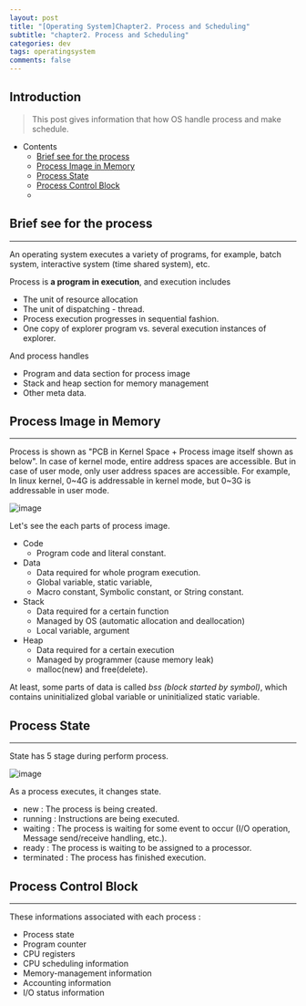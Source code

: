 ```yaml
---
layout: post
title: "[Operating System]Chapter2. Process and Scheduling"
subtitle: "chapter2. Process and Scheduling"
categories: dev
tags: operatingsystem
comments: false
---
```


## Introduction
> This post gives information that how OS handle process and make schedule.

- Contents
	- [Brief see for the process](#brief-see-for-the-process)
	- [Process Image in Memory](#process-image-in-memory)
	- [Process State](#process-state)
	- [Process Control Block](#process-control-block)
	- 
	
## Brief see for the process
---
An operating system executes a variety of programs, for example, batch system, interactive system (time shared system), etc.

Process is **a program in execution**, and execution includes

- The unit of resource allocation
- The unit of dispatching - thread.
- Process execution progresses in sequential fashion.
- One copy of explorer program vs. several execution instances of explorer.

And process handles

- Program and data section for process image
- Stack and heap section for memory management
- Other meta data.



## Process Image in Memory

---

Process is shown as "PCB in Kernel Space + Process image itself shown as below". In case of kernel mode, entire address spaces are accessible. But in case of user mode, only user address spaces are accessible. For example, In linux kernel, 0~4G is addressable in kernel mode, but 0~3G is addressable in user mode.

![image](https://github.com/yeosu623/yeosu623.github.io/assets/72304945/c5b648bf-59b1-4b3c-ac99-41d23160b348)

Let's see the each parts of process image.

- Code
  - Program code and literal constant.
- Data
  - Data required for whole program execution.
  - Global variable, static variable,
  - Macro constant, Symbolic constant, or String constant.
- Stack
  - Data required for a certain function
  - Managed by OS (automatic allocation and deallocation)
  - Local variable, argument
- Heap
  - Data required for a certain execution
  - Managed by programmer (cause memory leak)
  - malloc(new) and free(delete).

At least, some parts of data is called *bss (block started by symbol)*, which contains uninitialized global variable or uninitialized static variable.



## Process State

---

State has 5 stage during perform process.

![image](https://github.com/yeosu623/yeosu623.github.io/assets/72304945/5dbb965f-bc9e-4234-bed7-6914ba1b12f3)

As a process executes, it changes state.

- new : The process is being created.
- running : Instructions are being executed.
- waiting : The process is waiting for some event to occur (I/O operation, Message send/receive handling, etc.).
- ready : The process is waiting to be assigned to a processor.
- terminated : The process has finished execution.



## Process Control Block

---

These informations associated with each process :

- Process state
- Program counter
- CPU registers
- CPU scheduling information
- Memory-management information
- Accounting information
- I/O status information



